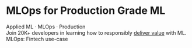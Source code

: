 # <div align="center">
<h1>MLOps for Production Grade ML</h1>
Applied ML · MLOps · Production
<br>
Join 20K+ developers in learning how to responsibly <a href="https://madewithml.com/about/">deliver value</a> with ML.
</div>
MLOps: Fintech use-case
<!--stackedit_data:
eyJoaXN0b3J5IjpbLTEyMzU4NzU0NDUsLTgxMjYyMjI3OF19
-->